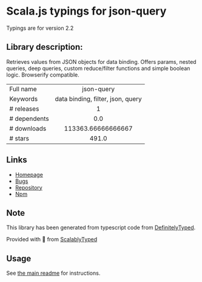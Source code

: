 
# Scala.js typings for json-query

Typings are for version 2.2

## Library description:
Retrieves values from JSON objects for data binding. Offers params, nested queries, deep queries, custom reduce/filter functions and simple boolean logic. Browserify compatible.

|                    |                 |
| ------------------ | :-------------: |
| Full name          | json-query |
| Keywords           | data binding, filter, json, query |
| # releases         | 1 |
| # dependents       | 0.0 |
| # downloads        | 113363.66666666667 |
| # stars            | 491.0 |

## Links
- [Homepage](http://github.com/mmckegg/json-query)
- [Bugs](https://github.com/mmckegg/json-query/issues)
- [Repository](https://github.com/mmckegg/json-query)
- [Npm](https://www.npmjs.com/package/json-query)
    


## Note
This library has been generated from typescript code from [DefinitelyTyped](https://definitelytyped.org).

Provided with :purple_heart: from [ScalablyTyped](https://github.com/oyvindberg/ScalablyTyped)

## Usage
See [the main readme](../../readme.md) for instructions.


